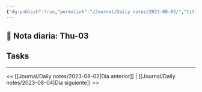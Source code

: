 ```yaml
---
{"dg-publish":true,"permalink":"/Journal/Daily notes/2023-08-03/","title":"DLNT","tags":["Daily"],"created":"2023-08-03T23:51:07.138-05:00","updated":"2023-08-10T15:23:45.770-05:00"}
---
```



## 📅 Nota diaria: Thu-03


## Tasks 


- - - 

<< [[Journal/Daily notes/2023-08-02\|Dia anterior]] | [[Journal/Daily notes/2023-08-04\|Dia siguiente]] >>
